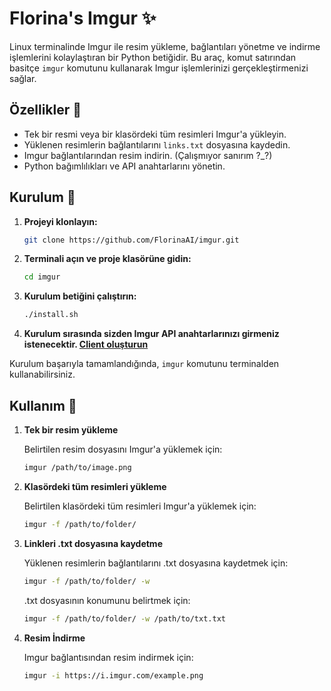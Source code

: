 # Florina's Imgur ✨

Linux terminalinde Imgur ile resim yükleme, bağlantıları yönetme ve indirme işlemlerini kolaylaştıran bir Python betiğidir. Bu araç, komut satırından basitçe `imgur` komutunu kullanarak Imgur işlemlerinizi gerçekleştirmenizi sağlar.
 
## Özellikler 🌸

- Tek bir resmi veya bir klasördeki tüm resimleri Imgur'a yükleyin.
- Yüklenen resimlerin bağlantılarını `links.txt` dosyasına kaydedin.
- Imgur bağlantılarından resim indirin. (Çalışmıyor sanırım ?_?)
- Python bağımlılıkları ve API anahtarlarını yönetin.

## Kurulum 💖

1. **Projeyi klonlayın:**
   ```bash
   git clone https://github.com/FlorinaAI/imgur.git
   ```

2. **Terminali açın ve proje klasörüne gidin:**
   ```bash
   cd imgur
   ```

3. **Kurulum betiğini çalıştırın:**
    ```bash
    ./install.sh
    ```
4. **Kurulum sırasında sizden Imgur API anahtarlarınızı girmeniz istenecektir. [Client oluşturun](https://api.imgur.com/oauth2/addclient)**
   
Kurulum başarıyla tamamlandığında, `imgur` komutunu terminalden kullanabilirsiniz.

## Kullanım 🎀

1. **Tek bir resim yükleme**

   Belirtilen resim dosyasını Imgur'a yüklemek için:

   ```bash
   imgur /path/to/image.png
   ```

2. **Klasördeki tüm resimleri yükleme**

   Belirtilen klasördeki tüm resimleri Imgur'a yüklemek için:

   ```bash
   imgur -f /path/to/folder/
   ```

3. **Linkleri .txt dosyasına kaydetme**

   Yüklenen resimlerin bağlantılarını .txt dosyasına kaydetmek için:

   ```bash
   imgur -f /path/to/folder/ -w
   ```
   .txt dosyasının konumunu belirtmek için:

   ```bash
   imgur -f /path/to/folder/ -w /path/to/txt.txt
   ```

4. **Resim İndirme**

   Imgur bağlantısından resim indirmek için:

   ```bash
   imgur -i https://i.imgur.com/example.png
   ```
